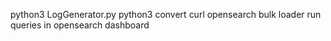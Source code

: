python3 LogGenerator.py
python3 convert
curl opensearch bulk loader
run queries in opensearch dashboard 
